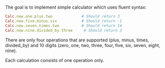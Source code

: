 The goal is to implement simple calculator which uses fluent syntax:

```ruby
Calc.new.one.plus.two             # Should return 3
Calc.new.five.minus.six           # Should return -1
Calc.new.seven.times.two          # Should return 14
Calc.new.nine.divided_by.three     # Should return 3
```

There are only four operations that are supported (plus, minus, times,
divided_by) and 10 digits (zero, one, two, three, four, five, six, seven,
eight, nine).

Each calculation consists of one operation only.
